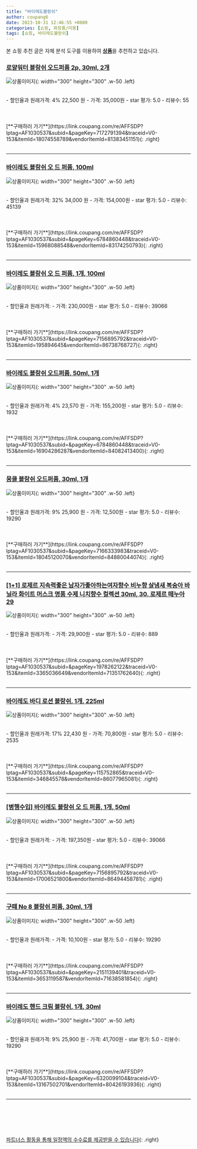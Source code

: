 ```yaml
---
title: "바이레도블랑쉬"
author: coupang6
date: 2023-10-31 12:46:55 +0800
categories: [쇼핑, 화장품/미용]
tags: [쇼핑, 바이레도블랑쉬]
---
```


본 쇼핑 추천 글은 자체 분석 도구를 이용하여 [**상품**](https://link.coupang.com/a/bao1ui)을 추천하고 있습니다.

### [로얄워터 블랑쉬 오드퍼퓸 2p, 30ml, 2개](https://link.coupang.com/re/AFFSDP?lptag=AF1030537&subid=&pageKey=7172791394&traceid=V0-153&itemId=18074558789&vendorItemId=81383451151)

![상품이미지](https://thumbnail9.coupangcdn.com/thumbnails/remote/230x230ex/image/retail/images/5746500349803498-e950cae4-6e0d-4c83-83b0-c6e47931ee49.jpg){: width="300" height="300" .w-50 .left}


<br>
- 할인율과 원래가격: 4%  22,500   원
- 가격: 35,000원
- star 평가: 5.0
- 리뷰수: 55
<br>
<br>
<br>
<br>
[**구매하러 가기**](https://link.coupang.com/re/AFFSDP?lptag=AF1030537&subid=&pageKey=7172791394&traceid=V0-153&itemId=18074558789&vendorItemId=81383451151){: .right}
<br>
<br>

---

### [바이레도 블랑쉬 오 드 퍼퓸, 100ml](https://link.coupang.com/re/AFFSDP?lptag=AF1030537&subid=&pageKey=6784860448&traceid=V0-153&itemId=15968088548&vendorItemId=83174250793)

![상품이미지](https://thumbnail7.coupangcdn.com/thumbnails/remote/230x230ex/image/vendor_inventory/220e/773ad31a7f1e5adb3e537a41840b5a4d904c9f1b0628a99bff4a15805d9f.JPG){: width="300" height="300" .w-50 .left}


<br>
- 할인율과 원래가격: 32%  34,000   원
- 가격: 154,000원
- star 평가: 5.0
- 리뷰수: 45139
<br>
<br>
<br>
<br>
[**구매하러 가기**](https://link.coupang.com/re/AFFSDP?lptag=AF1030537&subid=&pageKey=6784860448&traceid=V0-153&itemId=15968088548&vendorItemId=83174250793){: .right}
<br>
<br>

---

### [바이레도 블랑쉬 오 드 퍼퓸, 1개, 100ml](https://link.coupang.com/re/AFFSDP?lptag=AF1030537&subid=&pageKey=7156895792&traceid=V0-153&itemId=195894645&vendorItemId=86738768727)

![상품이미지](https://thumbnail8.coupangcdn.com/thumbnails/remote/230x230ex/image/vendor_inventory/4b3c/436a6bc5904d1a32b6c686729f64311a6f960433f713efa8673498aed944.jpg){: width="300" height="300" .w-50 .left}


<br>
- 할인율과 원래가격: 
- 가격: 230,000원
- star 평가: 5.0
- 리뷰수: 39066
<br>
<br>
<br>
<br>
[**구매하러 가기**](https://link.coupang.com/re/AFFSDP?lptag=AF1030537&subid=&pageKey=7156895792&traceid=V0-153&itemId=195894645&vendorItemId=86738768727){: .right}
<br>
<br>

---

### [바이레도 블랑쉬 오드퍼퓸, 50ml, 1개](https://link.coupang.com/re/AFFSDP?lptag=AF1030537&subid=&pageKey=6784860448&traceid=V0-153&itemId=16904286287&vendorItemId=84082413400)

![상품이미지](https://thumbnail6.coupangcdn.com/thumbnails/remote/230x230ex/image/vendor_inventory/b6fd/c9301f2121e442573c09f34672f6a625daaed242c31af0cc3df810cef349.jpg){: width="300" height="300" .w-50 .left}


<br>
- 할인율과 원래가격: 4%  23,570   원
- 가격: 155,200원
- star 평가: 5.0
- 리뷰수: 1932
<br>
<br>
<br>
<br>
[**구매하러 가기**](https://link.coupang.com/re/AFFSDP?lptag=AF1030537&subid=&pageKey=6784860448&traceid=V0-153&itemId=16904286287&vendorItemId=84082413400){: .right}
<br>
<br>

---

### [뭉클 블랑쉬 오드퍼퓸, 30ml, 1개](https://link.coupang.com/re/AFFSDP?lptag=AF1030537&subid=&pageKey=7166333983&traceid=V0-153&itemId=18045120070&vendorItemId=84880044074)

![상품이미지](https://thumbnail9.coupangcdn.com/thumbnails/remote/230x230ex/image/retail/images/722161286063909-132e4950-559d-411f-894d-2367c1c2087b.jpg){: width="300" height="300" .w-50 .left}


<br>
- 할인율과 원래가격: 9%  25,900   원
- 가격: 12,500원
- star 평가: 5.0
- 리뷰수: 19290
<br>
<br>
<br>
<br>
[**구매하러 가기**](https://link.coupang.com/re/AFFSDP?lptag=AF1030537&subid=&pageKey=7166333983&traceid=V0-153&itemId=18045120070&vendorItemId=84880044074){: .right}
<br>
<br>

---

### [[1+1] 로제르 지속력좋은 남자가좋아하는여자향수 비누향 살냄새 복숭아 바닐라 화이트 머스크 명품 수제 니치향수 컬렉션 30ml, 30. 로제르 떼누아29](https://link.coupang.com/re/AFFSDP?lptag=AF1030537&subid=&pageKey=1978262122&traceid=V0-153&itemId=3365036649&vendorItemId=71351762640)

![상품이미지](https://thumbnail9.coupangcdn.com/thumbnails/remote/230x230ex/image/vendor_inventory/da73/d4be18f09012a3959bfaf333829336c97bd2ca61bfc76bb9834a47f3364a.jpg){: width="300" height="300" .w-50 .left}


<br>
- 할인율과 원래가격: 
- 가격: 29,900원
- star 평가: 5.0
- 리뷰수: 889
<br>
<br>
<br>
<br>
[**구매하러 가기**](https://link.coupang.com/re/AFFSDP?lptag=AF1030537&subid=&pageKey=1978262122&traceid=V0-153&itemId=3365036649&vendorItemId=71351762640){: .right}
<br>
<br>

---

### [바이레도 바디 로션 블랑쉬, 1개, 225ml](https://link.coupang.com/re/AFFSDP?lptag=AF1030537&subid=&pageKey=115752865&traceid=V0-153&itemId=346845578&vendorItemId=86077965081)

![상품이미지](https://thumbnail9.coupangcdn.com/thumbnails/remote/230x230ex/image/vendor_inventory/a309/c21a1f36d7b019c30811b7171f91fb427db1bd9d9ac74b2e477f229b3732.jpg){: width="300" height="300" .w-50 .left}


<br>
- 할인율과 원래가격: 17%  22,430   원
- 가격: 70,800원
- star 평가: 5.0
- 리뷰수: 2535
<br>
<br>
<br>
<br>
[**구매하러 가기**](https://link.coupang.com/re/AFFSDP?lptag=AF1030537&subid=&pageKey=115752865&traceid=V0-153&itemId=346845578&vendorItemId=86077965081){: .right}
<br>
<br>

---

### [[병행수입] 바이레도 블랑쉬 오 드 퍼퓸, 1개, 50ml](https://link.coupang.com/re/AFFSDP?lptag=AF1030537&subid=&pageKey=7156895792&traceid=V0-153&itemId=17006521800&vendorItemId=86494458781)

![상품이미지](https://thumbnail6.coupangcdn.com/thumbnails/remote/230x230ex/image/vendor_inventory/4834/38f6f8e3daeeb9d541decacb8065472534cb049e7c0758b1b1dc1429a604.jpg){: width="300" height="300" .w-50 .left}


<br>
- 할인율과 원래가격: 
- 가격: 197,350원
- star 평가: 5.0
- 리뷰수: 39066
<br>
<br>
<br>
<br>
[**구매하러 가기**](https://link.coupang.com/re/AFFSDP?lptag=AF1030537&subid=&pageKey=7156895792&traceid=V0-153&itemId=17006521800&vendorItemId=86494458781){: .right}
<br>
<br>

---

### [구떼 No 8 블랑쉬 퍼퓸, 30ml, 1개](https://link.coupang.com/re/AFFSDP?lptag=AF1030537&subid=&pageKey=2151139401&traceid=V0-153&itemId=3653119587&vendorItemId=71638581854)

![상품이미지](https://thumbnail10.coupangcdn.com/thumbnails/remote/230x230ex/image/retail/images/2020/09/22/9/2/60d1f8a5-f468-4054-ab36-18eaadc2eeff.jpg){: width="300" height="300" .w-50 .left}


<br>
- 할인율과 원래가격: 
- 가격: 10,100원
- star 평가: 5.0
- 리뷰수: 19290
<br>
<br>
<br>
<br>
[**구매하러 가기**](https://link.coupang.com/re/AFFSDP?lptag=AF1030537&subid=&pageKey=2151139401&traceid=V0-153&itemId=3653119587&vendorItemId=71638581854){: .right}
<br>
<br>

---

### [바이레도 핸드 크림 블랑쉬, 1개, 30ml](https://link.coupang.com/re/AFFSDP?lptag=AF1030537&subid=&pageKey=6320099104&traceid=V0-153&itemId=13167502701&vendorItemId=80426193936)

![상품이미지](https://thumbnail10.coupangcdn.com/thumbnails/remote/230x230ex/image/vendor_inventory/8d44/870b88ab5470f4f4d04a4086f82f1ac41c571d8501b4b68fa08a3f73f437.jpg){: width="300" height="300" .w-50 .left}


<br>
- 할인율과 원래가격: 9%  25,900   원
- 가격: 41,700원
- star 평가: 5.0
- 리뷰수: 19290
<br>
<br>
<br>
<br>
[**구매하러 가기**](https://link.coupang.com/re/AFFSDP?lptag=AF1030537&subid=&pageKey=6320099104&traceid=V0-153&itemId=13167502701&vendorItemId=80426193936){: .right}
<br>
<br>

---
<br><br><br><br><br> [파트너스 활동을 통해 일정액의 수수료를 제공받을 수 있습니다](https://link.coupang.com/a/bao1ui){: .right}